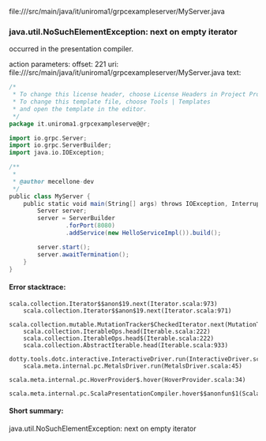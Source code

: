 file://<WORKSPACE>/src/main/java/it/uniroma1/grpcexampleserver/MyServer.java
### java.util.NoSuchElementException: next on empty iterator

occurred in the presentation compiler.

action parameters:
offset: 221
uri: file://<WORKSPACE>/src/main/java/it/uniroma1/grpcexampleserver/MyServer.java
text:
```scala
/*
 * To change this license header, choose License Headers in Project Properties.
 * To change this template file, choose Tools | Templates
 * and open the template in the editor.
 */
package it.uniroma1.grpcexampleserve@@r;

import io.grpc.Server;
import io.grpc.ServerBuilder;
import java.io.IOException;

/**
 *
 * @author mecellone-dev
 */
public class MyServer { 
    public static void main(String[] args) throws IOException, InterruptedException {
        Server server;
        server = ServerBuilder
                .forPort(8080)
                .addService(new HelloServiceImpl()).build();

        server.start();
        server.awaitTermination();
    }
}

```



#### Error stacktrace:

```
scala.collection.Iterator$$anon$19.next(Iterator.scala:973)
	scala.collection.Iterator$$anon$19.next(Iterator.scala:971)
	scala.collection.mutable.MutationTracker$CheckedIterator.next(MutationTracker.scala:76)
	scala.collection.IterableOps.head(Iterable.scala:222)
	scala.collection.IterableOps.head$(Iterable.scala:222)
	scala.collection.AbstractIterable.head(Iterable.scala:933)
	dotty.tools.dotc.interactive.InteractiveDriver.run(InteractiveDriver.scala:168)
	scala.meta.internal.pc.MetalsDriver.run(MetalsDriver.scala:45)
	scala.meta.internal.pc.HoverProvider$.hover(HoverProvider.scala:34)
	scala.meta.internal.pc.ScalaPresentationCompiler.hover$$anonfun$1(ScalaPresentationCompiler.scala:329)
```
#### Short summary: 

java.util.NoSuchElementException: next on empty iterator